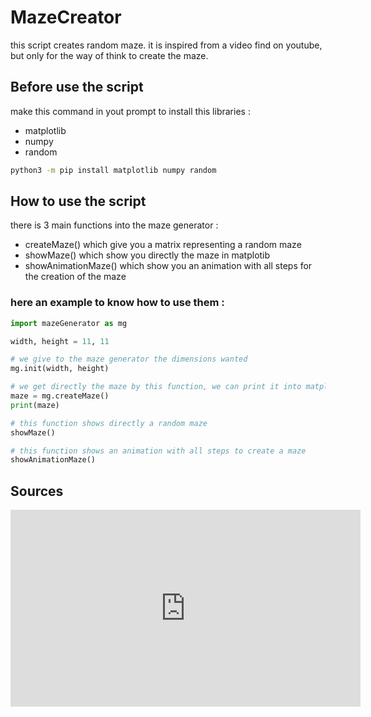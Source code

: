 # MazeCreator

this script creates random maze.
it is inspired from a video find on youtube, but only for the way of think to create the maze.

## Before use the script

make this command in yout prompt to install this libraries :
-   matplotlib
-   numpy
-   random

```bash
python3 -m pip install matplotlib numpy random
```

## How to use the script

there is 3 main functions into the maze generator :
- createMaze() which give you a matrix representing a random maze 
- showMaze() which show you directly the maze in matplotib 
- showAnimationMaze() which show you an animation with all steps for the creation of the maze

### here an example to know how to use them :

```python
import mazeGenerator as mg 

width, height = 11, 11

# we give to the maze generator the dimensions wanted
mg.init(width, height)

# we get directly the maze by this function, we can print it into matplotlib or into a prompt as we can see below 
maze = mg.createMaze()
print(maze)

# this function shows directly a random maze 
showMaze()

# this function shows an animation with all steps to create a maze 
showAnimationMaze()
```

## Sources

<iframe width="560" height="315" src="https://www.youtube.com/embed/K7vaT8bZRuk" title="YouTube video player" frameborder="0" allow="accelerometer; autoplay; clipboard-write; encrypted-media; gyroscope; picture-in-picture" allowfullscreen></iframe>